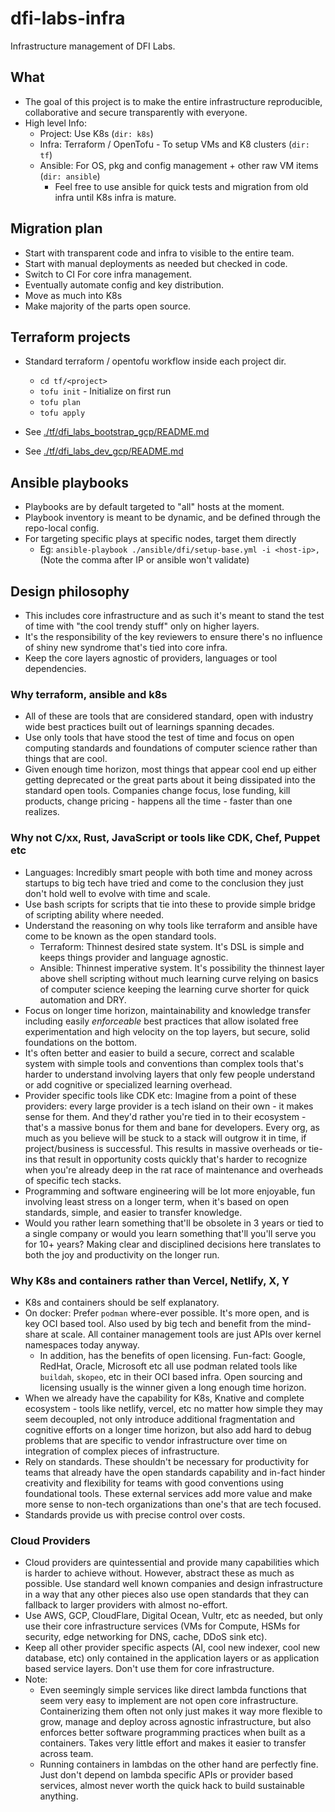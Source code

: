 # dfi-labs-infra

Infrastructure management of DFI Labs.

## What

- The goal of this project is to make the entire infrastructure reproducible, collaborative and secure transparently with everyone.
- High level Info:
  - Project: Use K8s (`dir: k8s`)
  - Infra: Terraform / OpenTofu - To setup VMs and K8 clusters (`dir: tf`)
  - Ansible:  For OS, pkg and config management + other raw VM items (`dir: ansible`)
    - Feel free to use ansible for quick tests and migration from old infra until K8s infra is mature.

## Migration plan

- Start with transparent code and infra to visible to the entire team.
- Start with manual deployments as needed but checked in code.
- Switch to CI For core infra management.
- Eventually automate config and key distribution.
- Move as much into K8s
- Make majority of the parts open source.

## Terraform projects

- Standard terraform / opentofu workflow inside each project dir.
  - `cd tf/<project>`
  - `tofu init` - Initialize on first run
  - `tofu plan`
  - `tofu apply`
  
- See [./tf/dfi_labs_bootstrap_gcp/README.md](tf/dfi_labs_bootstrap_gcp/README.md)
- See [./tf/dfi_labs_dev_gcp/README.md](tf/dfi_labs_dev_gcp/README.md)

## Ansible playbooks

- Playbooks are by default targeted to "all" hosts at the moment.
- Playbook inventory is meant to be dynamic, and be defined through the repo-local config.
- For targeting specific plays at specific nodes, target them directly
  - Eg: `ansible-playbook ./ansible/dfi/setup-base.yml -i <host-ip>,` (Note the comma after IP or ansible won't validate)

## Design philosophy

- This includes core infrastructure and as such it's meant to stand the test of time with "the cool trendy stuff" only on higher layers.
- It's the responsibility of the key reviewers to ensure there's no influence of shiny new syndrome that's tied into core infra.
- Keep the core layers agnostic of providers, languages or tool dependencies.

### Why terraform, ansible and k8s

- All of these are tools that are considered standard, open with industry wide best practices built out of learnings spanning decades.
- Use only tools that have stood the test of time and focus on open computing standards and foundations of computer science rather than things that are cool.
- Given enough time horizon, most things that appear cool end up either getting deprecated or the great parts about it being dissipated into the standard open tools. Companies change focus, lose funding, kill products, change pricing - happens all the time - faster than one realizes.

### Why not C/xx, Rust, JavaScript or tools like CDK, Chef, Puppet etc

- Languages: Incredibly smart people with both time and money across startups to big tech have tried and come to the conclusion they just don't hold well to evolve with time and scale.
- Use bash scripts for scripts that tie into these to provide simple bridge of scripting ability where needed.
- Understand the reasoning on why tools like terraform and ansible have come to be known as the open standard tools.
  - Terraform: Thinnest desired state system. It's DSL is simple and keeps things provider and language agnostic.
  - Ansible: Thinnest imperative system. It's possibility the thinnest layer above shell scripting without much learning curve relying on basics of computer science keeping the learning curve shorter for quick automation and DRY.
- Focus on longer time horizon, maintainability and knowledge transfer including easily _enforceable_ best practices that allow isolated free experimentation and high velocity on the top layers, but secure, solid foundations on the bottom.
- It's often better and easier to build a secure, correct and scalable system with simple tools and conventions than complex tools that's harder to understand involving layers that only few people understand or add cognitive or specialized learning overhead.
- Provider specific tools like CDK etc: Imagine from a point of these providers: every large provider is a tech island on their own - it makes sense for them. And they'd rather you're tied in to their ecosystem - that's a massive bonus for them and bane for developers. Every org, as much as you believe will be stuck to a stack will outgrow it in time, if project/business is successful. This results in massive overheads or tie-ins that result in opportunity costs quickly that's harder to recognize when you're already deep in the rat race of maintenance and overheads of specific tech stacks.
- Programming and software engineering will be lot more enjoyable, fun involving least stress on a longer term, when it's based on open standards, simple, and easier to transfer knowledge.
- Would you rather learn something that'll be obsolete in 3 years or tied to a single company or would you learn something that'll you'll serve you for 10+ years? Making clear and disciplined decisions here translates to both the joy and productivity on the longer run.

### Why K8s and containers rather than Vercel, Netlify, X, Y

- K8s and containers should be self explanatory.
- On docker: Prefer `podman` where-ever possible. It's more open, and is key OCI based tool. Also used by big tech and benefit from the mind-share at scale. All container management tools are just APIs over kernel namespaces today anyway. 
  - In addition, has the benefits of open licensing. Fun-fact: Google, RedHat, Oracle, Microsoft etc all use podman related tools like `buildah`, `skopeo`, etc in their OCI based infra. Open sourcing and licensing usually is the winner given a long enough time horizon.
- When we already have the capability for K8s, Knative and complete ecosystem - tools like netlify, vercel, etc no matter how simple they may seem decoupled, not only introduce additional fragmentation and cognitive efforts on a longer time horizon, but also add hard to debug problems that are specific to vendor infrastructure over time on integration of complex pieces of infrastructure.
- Rely on standards. These shouldn't be necessary for productivity for teams that already have the open standards capability and in-fact hinder creativity and flexibility for teams with good conventions using foundational tools. These external services add more value and make more sense to non-tech organizations than one's that are tech focused.
- Standards provide us with precise control over costs.

### Cloud Providers

- Cloud providers are quintessential and provide many capabilities which is harder to achieve without. However, abstract these as much as possible. Use standard well known companies and design infrastructure in a way that any other pieces also use open standards that they can fallback to larger providers with almost no-effort.
- Use AWS, GCP, CloudFlare, Digital Ocean, Vultr, etc as needed, but only use their core infrastructure services (VMs for Compute, HSMs for security, edge networking for DNS, cache, DDoS sink etc).
- Keep all other provider specific aspects (AI, cool new indexer, cool new database, etc) only contained in the application layers or as application based service layers. Don't use them for core infrastructure.
- Note:
  - Even seemingly simple services like direct lambda functions that seem very easy to implement are not open core infrastructure. Containerizing them often not only just makes it way more flexible to grow, manage and deploy across agnostic infrastructure, but also enforces better software programming practices when built as a containers. Takes very little effort and makes it easier to transfer across team.
  - Running containers in lambdas on the other hand are perfectly fine. Just don't depend on lambda specific APIs or provider based services, almost never worth the quick hack to build sustainable anything.
